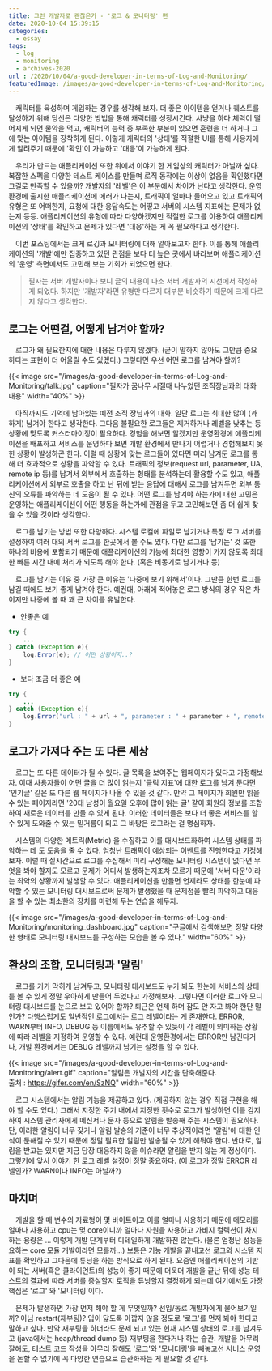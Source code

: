 ```yaml
---
title: 그런 개발자로 괜찮은가 - '로그 & 모니터링' 편
date: 2020-10-04 15:39:15
categories:
  - essay
tags: 
  - log
  - monitoring
  - archives-2020
url : /2020/10/04/a-good-developer-in-terms-of-Log-and-Monitoring/
featuredImage: /images/a-good-developer-in-terms-of-Log-and-Monitoring/logAndMonitoring-logo.jpg
---
```


　캐릭터를 육성하며 게임하는 경우를 생각해 보자. 더 좋은 아이템을 얻거나 퀘스트를 달성하기 위해 당신은 다양한 방법을 통해 캐릭터를 성장시킨다. 사냥을 하다 체력이 떨어지게 되면 물약을 먹고, <!--more -->캐릭터의 능력 중 부족한 부분이 있으면 훈련을 더 하거나 그에 맞는 아이템을 장착하게 된다. 이렇게 캐릭터의 '상태'를 적절한 UI를 통해 사용자에게 알려주기 때문에 '확인'이 가능하고 '대응'이 가능하게 된다.

　우리가 만드는 애플리케이션 또한 위에서 이야기 한 게임상의 캐릭터가 아닐까 싶다. 복잡한 스펙을 다양한 테스트 케이스를 만들며 로직 동작에는 이상이 없음을 확인했다면 그걸로 만족할 수 있을까? 개발자의 '레벨'은 이 부분에서 차이가 난다고 생각한다. 운영환경에 출시한 애플리케이션에 에러가 나는지, 트래픽이 얼마나 들어오고 있고 트래픽의 유형은 또 어떠한지, 요청에 대한 응답속도는 어떻고 서버의 시스템 지표에는 문제가 없는지 등등. 애플리케이션의 유형에 따라 다양하겠지만 적절한 로그를 이용하여 애플리케이션의 '상태'를 확인하고 문제가 있다면 '대응'하는 게 꼭 필요하다고 생각한다.

　이번 포스팅에서는 크게 로깅과 모니터링에 대해 알아보고자 한다. 이를 통해 애플리케이션의 '개발'에만 집중하고 있던 관점을 보다 더 높은 곳에서 바라보며 애플리케이션의 '운영' 측면에서도 고민해 보는 기회가 되었으면 한다.

> 필자는 서버 개발자이다 보니 글의 내용이 다소 서버 개발자의 시선에서 작성하게 되었다. 하지만 '개발자'라면 유형만 다르지 대부분 비슷하기 때문에 크게 다르지 않다고 생각한다.

## 로그는 어떤걸, 어떻게 남겨야 할까?
　﻿로그가 왜 필요한지에 대한 내용은 다루지 않겠다. (굳이 말하지 않아도 그만큼 중요하다는 표현이 더 어울릴 수도 있겠다.) 그렇다면 우선 어떤 로그를 남겨야 할까?

{{< image src="/images/a-good-developer-in-terms-of-Log-and-Monitoring/talk.jpg" caption="필자가 꿈나무 시절때 나누었던 조직장님과의 대화 내용" width="40%" >}}

　﻿아직까지도 기억에 남아있는 예전 조직 장님과의 대화. 일단 로그는 최대한 많이 (과하게) 남겨야 한다고 생각한다. 그다음 불필요한 로그들은 제거하거나 레벨을 낮추는 등 상황에 맞도록 커스터마이징이 필요하다. 경험을 해보면 알겠지만 운영환경에 애플리케이션을 배포하고 서비스를 운영하다 보면 개발 환경에서 만나기 어렵거나 경험해보지 못한 상황이 발생하곤 한다. 이럴 때 상황에 맞는 로그들이 있다면 미리 남겨둔 로그를 통해 더 효과적으로 상황을 파악할 수 있다. 트래픽의 정보(request url, parameter, UA, remote ip 등)를 남겨서 외부에서 호출하는 형태를 분석하는데 활용할 수도 있고, 애플리케이션에서 외부로 호출을 하고 난 뒤에 받는 응답에 대해서 로그를 남겨두면 외부 통신의 오류를 파악하는 데 도움이 될 수 있다. 어떤 로그를 남겨야 하는가에 대한 고민은 운영하는 애플리케이션이 어떤 행동을 하는가에 관점을 두고 고민해보면 좀 더 쉽게 찾을 수 있을 것이라 생각한다.

　로그를 남기는 방법 또한 다양하다. 시스템 로컬에 파일로 남기거나 특정 로그 서버를 설정하여 여러 대의 서버 로그를 한곳에서 볼 수도 있다. 다만 로그를 '남기는' 것 또한 하나의 비용에 포함되기 때문에 애플리케이션의 기능에 최대한 영향이 가지 않도록 최대한 빠른 시간 내에 처리가 되도록 해야 한다. (혹은 비동기로 남기거나 등)

　로그를 남기는 이유 중 가장 큰 이유는 '나중에 보기 위해서'이다. 그만큼 한번 로그를 남길 때에도 보기 좋게 남겨야 한다. 예컨대, 아래에 적어놓은 로그 방식의 경우 작은 차이지만 나중에 볼 때 꽤 큰 차이를 유발한다.
﻿
- 안좋은 예

```java
try {
	...
} catch (Exception e){
	log.Error(e); // 어떤 상황이지..?
}
```
- 보다 조금 더 좋은 예
```java
try {
	...
} catch (Exception e){
	log.Error("url : " + url + ", parameter : " + parameter + ", remote ip : " + remoteIp, e); // 로그는 가급적 자세하게 !
}
```

## 로그가 가져다 주는 또 다른 세상
　로그는 또 다른 데이터가 될 수 있다. 글 목록을 보여주는 웹페이지가 있다고 가정해보자. 이때 사용자들이 어떤 글을 더 많이 읽는지 '클릭 지표'에 대한 로그를 남겨 둔다면 '인기글' 같은 또 다른 웹 페이지가 나올 수 있을 것 같다. 만약 그 페이지가 회원만 읽을 수 있는 페이지라면 '20대 남성이 월요일 오후에 많이 읽는 글' 같이 회원의 정보를 조합하여 새로운 데이터를 만들 수 있게 된다. 이러한 데이터들은 보다 더 좋은 서비스를 할 수 있게 도와줄 수 있는 밑거름이 되고 그 바탕은 로그라는 걸 명심하자.

　시스템의 다양한 메트릭(Metric) 을 수집하고 이를 대시보드화하여 시스템 상태를 파악하는 데 도 도움을 줄 수 있다. 엄청난 트래픽이 예상되는 이벤트를 진행한다고 가정해보자. 이럴 때 실시간으로 로그를 수집해서 미리 구성해둔 모니터링 시스템이 없다면 무엇을 봐야 할지도 모르고 문제가 어디서 발생하는지조차 모르기 때문에 '서버 다운'이라는 최악의 상황까지 발생할 수 있다. 애플리케이션을 만들면 언제라도 상태를 한눈에 파악할 수 있는 모니터링 대시보드로써 문제가 발생했을 때 문제점을 빨리 파악하고 대응을 할 수 있는 최소한의 장치를 마련해 두는 연습을 해두자.

{{< image src="/images/a-good-developer-in-terms-of-Log-and-Monitoring/monitoring_dashboard.jpg" caption="구글에서 검색해보면 정말 다양한 형태로 모니터링 대시보드를 구성하는 모습을 볼 수 있다." width="60%" >}}

## 환상의 조합, 모니터링과 '알림'
　로그를 기가 막히게 남겨두고, 모니터링 대시보드도 누가 봐도 한눈에 서비스의 상태를 볼 수 있게 정말 우아하게 만들어 두었다고 가정해보자. 그렇다면 이러한 로그와 모니터링 대시보드를 눈으로 보고 있어야 할까? 퇴근은 언제 하며 잠도 안 자고 봐야 한단 말인가? 다행스럽게도 일반적인 로그에서는 로그 레벨이라는 게 존재한다. ERROR, WARN부터 INFO, DEBUG 등 이름에서도 유추할 수 있듯이 각 레벨이 의미하는 상황에 따라 레벨을 지정하여 운영할 수 있다. 예컨대 운영환경에서는 ERROR만 남긴다거나, 개발 환경에서는 DEBUG 레벨까지 남기는 설정을 할 수 있다.

{{< image src="/images/a-good-developer-in-terms-of-Log-and-Monitoring/alert.gif" caption="알림은 개발자의 시간을 단축해준다. <br>출처 : https://gifer.com/en/SzNQ" width="60%" >}}

　로그 시스템에서는 알림 기능을 제공하고 있다. (제공하지 않는 경우 직접 구현을 해야 할 수도 있다.) 그래서 지정한 주기 내에서 지정한 횟수로 로그가 발생하면 이를 감지하여 시스템 관리자에게 메신저나 문자 등으로 알림을 발송해 주는 시스템이 필요하다. 단, 이러한 알림이 너무 잦거나 알림 발송의 기준이 너무 추상적이라면 '알림'에 대한 인식이 둔해질 수 있기 때문에 정말 필요한 알림만 발송될 수 있게 해둬야 한다. 반대로, 알림을 받고는 있지만 지금 당장 대응하지 않을 이슈라면 알림을 받지 않는 게 정상이다. 그렇기에 앞서 이야기 한 로그 레벨 설정이 정말 중요하다. (이 로그가 정말 ERROR 레벨인가? WARN이나 INFO는 아닐까?)

## 마치며
　개발을 할 때 변수의 자료형이 몇 바이트이고 이를 얼마나 사용하기 때문에 메모리를 얼마나 사용하고 cpu는 몇 core이니까 얼마나 자원을 사용하고 가비지 컬렉션이 차지하는 용량은 ... 이렇게 개발 단계부터 디테일하게 개발하진 않는다. (물론 엄청난 성능을 요하는 core 모듈 개발이라면 모를까...) 보통은 기능 개발을 끝내고선 로그와 시스템 지표를 확인하고 그다음에 튜닝을 하는 방식으로 하게 된다. 요즘엔 애플리케이션의 기반이 되는 서버(혹은 클라이언트)의 성능이 좋기 때문에 더욱더 개발을 끝난 뒤에 성능 테스트의 결과에 따라 서버를 증설할지 로직을 튜닝할지 결정하게 되는데 여기에서도 가장 핵심은 '로그' 와 '모니터링'이다.

　문제가 발생하면 가장 먼저 해야 할 게 무엇일까? 선임/동료 개발자에게 물어보기일까? 아님 restart(재부팅)? 입이 닳도록 아깝지 않을 정도로 '로그'를 먼저 봐야 한다고 말하고 싶다. 만약 재부팅을 하더라도 문제 되고 있는 현재 시스템 상태의 로그를 남겨두고 (java에서는 heap/thread dump 등) 재부팅을 한다거나 하는 습관. 개발을 아무리 잘해도, 테스트 코드 작성을 아무리 잘해도 '로그'와 '모니터링'을 빼놓고선 서비스 운영을 논할 수 없기에 꼭 다양한 연습으로 습관화하는 게 필요할 것 같다.
